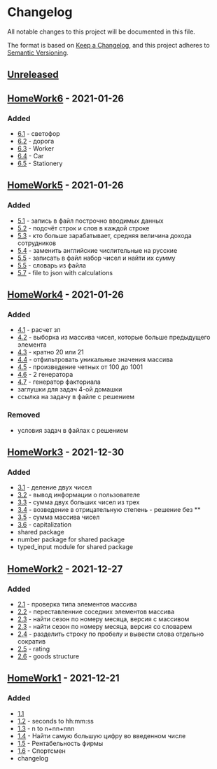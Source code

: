 # Changelog
All notable changes to this project will be documented in this file.

The format is based on [Keep a Changelog](https://keepachangelog.com/en/1.0.0/),
and this project adheres to [Semantic Versioning](https://semver.org/spec/v2.0.0.html).

## [Unreleased]

## [HomeWork6] - 2021-01-26
### Added
- [6.1](https://github.com/ArtemNikolaev/gb-hw/issues/38) - светофор
- [6.2](https://github.com/ArtemNikolaev/gb-hw/issues/39) - дорога
- [6.3](https://github.com/ArtemNikolaev/gb-hw/issues/40) - Worker
- [6.4](https://github.com/ArtemNikolaev/gb-hw/issues/41) - Car
- [6.5](https://github.com/ArtemNikolaev/gb-hw/issues/42) - Stationery

## [HomeWork5] - 2021-01-26
### Added
- [5.1](https://github.com/ArtemNikolaev/gb-hw/issues/30) - запись в файл построчно вводимых данных
- [5.2](https://github.com/ArtemNikolaev/gb-hw/issues/31) - подсчёт строк и слов в каждой строке 
- [5.3](https://github.com/ArtemNikolaev/gb-hw/issues/33) - кто больше зарабатывает, средняя величина дохода сотрудников
- [5.4](https://github.com/ArtemNikolaev/gb-hw/issues/34) - заменить английские числительные на русские
- [5.5](https://github.com/ArtemNikolaev/gb-hw/issues/35) - записать в файл набор чисел и найти их сумму
- [5.5](https://github.com/ArtemNikolaev/gb-hw/issues/36) - словарь из файла
- [5.7](https://github.com/ArtemNikolaev/gb-hw/issues/37) - file to json with calculations

## [HomeWork4] - 2021-01-26
### Added
- [4.1](https://github.com/ArtemNikolaev/gb-hw/issues/22) - расчет зп
- [4.2](https://github.com/ArtemNikolaev/gb-hw/issues/23) - выборка из массива чисел, которые больше предыдущего элемента
- [4.3](https://github.com/ArtemNikolaev/gb-hw/issues/24) - кратно 20 или 21
- [4.4](https://github.com/ArtemNikolaev/gb-hw/issues/25) - отфильтровать уникальные значения массива
- [4.5](https://github.com/ArtemNikolaev/gb-hw/issues/26) - произведение четных от 100 до 1001
- [4.6](https://github.com/ArtemNikolaev/gb-hw/issues/27) - 2 генератора
- [4.7](https://github.com/ArtemNikolaev/gb-hw/issues/28) - генератор факториала
- заглушки для задач 4-ой домашки
- ссылка на задачу в файле с решением

### Removed
- условия задач в файлах с решением

## [HomeWork3] - 2021-12-30
### Added
- [3.1](https://github.com/ArtemNikolaev/gb-hw/issues/9) - деление двух чисел
- [3.2](https://github.com/ArtemNikolaev/gb-hw/issues/8) - вывод информации о пользователе
- [3.3](https://github.com/ArtemNikolaev/gb-hw/issues/7) - сумма двух больших чисел из трех
- [3.4](https://github.com/ArtemNikolaev/gb-hw/issues/4) - возведение в отрицательную степень - решение без **
- [3.5](https://github.com/ArtemNikolaev/gb-hw/issues/5) - сумма массива чисел
- [3.6](https://github.com/ArtemNikolaev/gb-hw/issues/6) - capitalization
- shared package
- number package for shared package
- typed_input module for shared package

## [HomeWork2] - 2021-12-27
### Added
- [2.1](https://github.com/ArtemNikolaev/gb-hw/issues/16) - проверка типа элементов массива
- [2.2](https://github.com/ArtemNikolaev/gb-hw/issues/17) - переставленние соседних элементов массива
- [2.3](https://github.com/ArtemNikolaev/gb-hw/issues/18) - найти сезон по номеру месяца, версия с массивом
- [2.3](https://github.com/ArtemNikolaev/gb-hw/issues/19) - найти сезон по номеру месяца, версия со словарем
- [2.4](https://github.com/ArtemNikolaev/gb-hw/issues/19) - разделить строку по пробелу и вывести слова отдельно сократив
- [2.5](https://github.com/ArtemNikolaev/gb-hw/issues/20) - rating
- [2.6](https://github.com/ArtemNikolaev/gb-hw/issues/21) - goods structure

## [HomeWork1] - 2021-12-21
### Added
- [1.1](https://github.com/ArtemNikolaev/gb-hw/issues/10)
- [1.2](https://github.com/ArtemNikolaev/gb-hw/issues/11) - seconds to hh:mm:ss
- [1.3](https://github.com/ArtemNikolaev/gb-hw/issues/12) - n to n+nn+nnn
- [1.4](https://github.com/ArtemNikolaev/gb-hw/issues/13) - Найти самую большую цифру во введенном числе
- [1.5](https://github.com/ArtemNikolaev/gb-hw/issues/14) - Рентабельность фирмы
- [1.6](https://github.com/ArtemNikolaev/gb-hw/issues/15) - Спортсмен
- changelog

[Unreleased]: https://github.com/ArtemNikolaev/gb-hw/compare/hw6...HEAD
[HomeWork6]: https://github.com/ArtemNikolaev/gb-hw/compare/hw5...hw6
[HomeWork5]: https://github.com/ArtemNikolaev/gb-hw/compare/hw4...hw5
[HomeWork4]: https://github.com/ArtemNikolaev/gb-hw/compare/hw3...hw4
[HomeWork3]: https://github.com/ArtemNikolaev/gb-hw/compare/hw2...hw3
[HomeWork2]: https://github.com/ArtemNikolaev/gb-hw/compare/hw1...hw2
[HomeWork1]: https://github.com/ArtemNikolaev/gb-hw/releases/tag/hw1